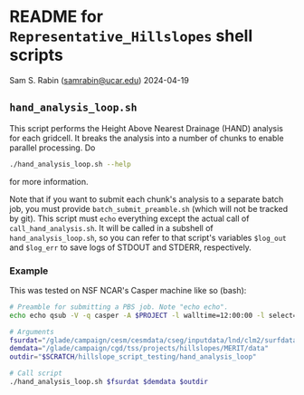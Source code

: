 # README for `Representative_Hillslopes` shell scripts
Sam S. Rabin (samrabin@ucar.edu)
2024-04-19

## `hand_analysis_loop.sh`

This script performs the Height Above Nearest Drainage (HAND) analysis for each gridcell. It breaks the analysis into a number of chunks to enable parallel processing. Do
```bash
./hand_analysis_loop.sh --help
```
for more information.

Note that if you want to submit each chunk's analysis to a separate batch job, you must provide `batch_submit_preamble.sh` (which will not be tracked by git). This script must `echo` everything except the actual call of `call_hand_analysis.sh`. It will be called in a subshell of `hand_analysis_loop.sh`, so you can refer to that script's variables `$log_out` and `$log_err` to save logs of STDOUT and STDERR, respectively.

### Example
This was tested on NSF NCAR's Casper machine like so (bash):

```bash
# Preamble for submitting a PBS job. Note "echo echo".
echo echo qsub -V -q casper -A $PROJECT -l walltime=12:00:00 -l select=1:ncpus=1:mem=32GB -o \${log_out} -e \${log_err} -- > batch_submit_preamble.sh

# Arguments
fsurdat="/glade/campaign/cesm/cesmdata/cseg/inputdata/lnd/clm2/surfdata_map/surfdata_0.9x1.25_78pfts_CMIP6_simyr2000_c170824.nc"
demdata="/glade/campaign/cgd/tss/projects/hillslopes/MERIT/data"
outdir="$SCRATCH/hillslope_script_testing/hand_analysis_loop"

# Call script
./hand_analysis_loop.sh $fsurdat $demdata $outdir
```
      

